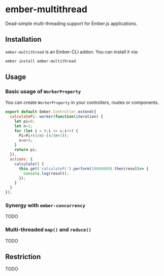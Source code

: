 # ember-multithread

Dead-simple multi-threading support for Ember.js applications.

## Installation
`ember-multithread` is an Ember-CLI addon. You can install it via:

```bash
ember install ember-multithread
```

## Usage
### Basic usage of `WorkerProperty`
You can create `WorkerProperty` in your controllers, routes or components.

```js
export default Ember.Controller.extend({
  calculatePi: worker(function(iteration) {
    let pi=0;
    let n=1;
    for (let i = 0;i <= c;i++) {
      Pi=Pi+(4/n)-(4/(n+2));
      n=n+4;
    }
    return pi;
  }),
  actions: {
    calculate() {
      this.get('calculatePi').perform(10000000).then(result=> {
        console.log(result);
      });
    }
  }
});
```

### Synergy with `ember-concurrency`
TODO

### Multi-threaded `map()` and `reduce()`
TODO

## Restriction
TODO
